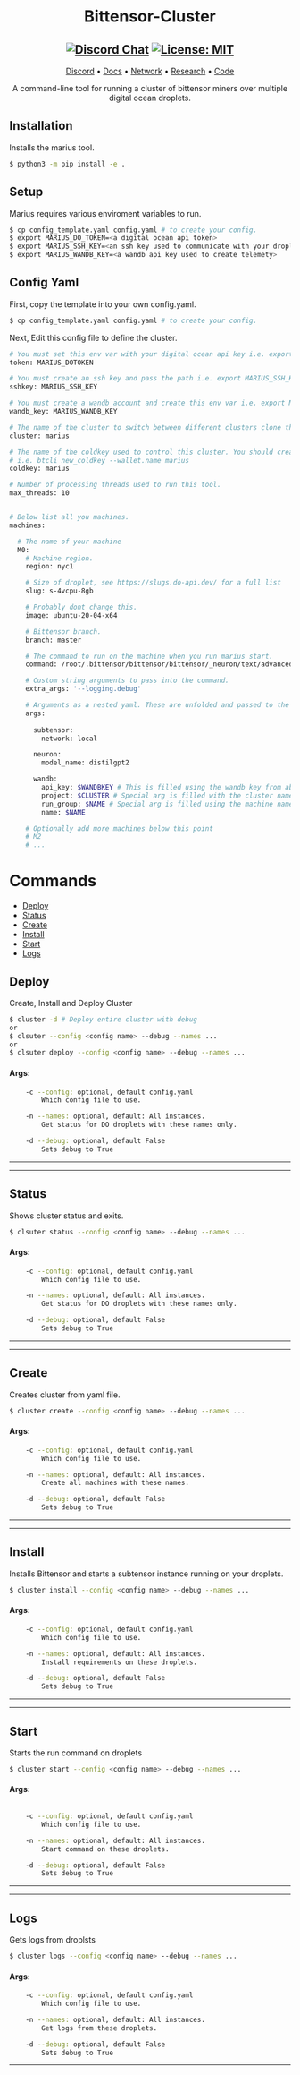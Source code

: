 <div align="center">

# **Bittensor-Cluster**
[![Discord Chat](https://img.shields.io/discord/308323056592486420.svg)](https://discord.gg/3rUr6EcvbB)
[![License: MIT](https://img.shields.io/badge/License-MIT-yellow.svg)](https://opensource.org/licenses/MIT)
---

[Discord](https://discord.gg/3rUr6EcvbB) • [Docs](https://app.gitbook.com/@opentensor/s/bittensor/) • [Network](https://www.bittensor.com/metagraph) • [Research](https://uploads-ssl.webflow.com/5cfe9427d35b15fd0afc4687/5fa940aea6a95b870067cf09_bittensor.pdf) • [Code](https://github.com/opentensor/BitTensor)

A command-line tool for running a cluster of bittensor miners over multiple digital ocean droplets.

</div>
 
## Installation
Installs the marius tool.
```bash
$ python3 -m pip install -e .
```

## Setup
Marius requires various enviroment variables to run.
```bash
$ cp config_template.yaml config.yaml # to create your config.
$ export MARIUS_DO_TOKEN=<a digital ocean api token>
$ export MARIUS_SSH_KEY=<an ssh key used to communicate with your droplets>
$ export MARIUS_WANDB_KEY=<a wandb api key used to create telemety>
```

## Config Yaml
First, copy the template into your own config.yaml.
```bash
$ cp config_template.yaml config.yaml # to create your config.
```

Next, Edit this config file to define the cluster.
```bash
# You must set this env var with your digital ocean api key i.e. export MARIUS_DOTOKEN=0830jj2190j290j138183j12j092e
token: MARIUS_DOTOKEN 

# You must create an ssh key and pass the path i.e. export MARIUS_SSH_KEY=~/.ssh/marius
sshkey: MARIUS_SSH_KEY 

# You must create a wandb account and create this env var i.e. export MARIUS_WANDB_KEY=2082308183802182302
wandb_key: MARIUS_WANDB_KEY

# The name of the cluster to switch between different clusters clone this config, change this file and use the -c command line arg
cluster: marius 

# The name of the coldkey used to control this cluster. You should create this key using btcli before running
# i.e. btcli new_coldkey --wallet.name marius
coldkey: marius

# Number of processing threads used to run this tool.
max_threads: 10


# Below list all you machines.
machines:

  # The name of your machine
  M0:
    # Machine region.
    region: nyc1

    # Size of droplet, see https://slugs.do-api.dev/ for a full list
    slug: s-4vcpu-8gb

    # Probably dont change this.
    image: ubuntu-20-04-x64

    # Bittensor branch.
    branch: master

    # The command to run on the machine when you run marius start.
    command: /root/.bittensor/bittensor/bittensor/_neuron/text/advanced_server/main.py

    # Custom string arguments to pass into the command.
    extra_args: '--logging.debug'

    # Arguments as a nested yaml. These are unfolded and passed to the command.
    args: 
    
      subtensor: 
        network: local

      neuron:
        model_name: distilgpt2

      wandb:
        api_key: $WANDBKEY # This is filled using the wandb key from above.
        project: $CLUSTER # Special arg is filled with the cluster name
        run_group: $NAME # Special arg is filled using the machine name.
        name: $NAME

    # Optionally add more machines below this point
    # M2
    # ...
```



# Commands
- [Deploy](#deploy)
- [Status](#status)
- [Create](#create)
- [Install](#install)
- [Start](#start)
- [Logs](#logs)

## Deploy
Create, Install and Deploy Cluster
```bash
$ cluster -d # Deploy entire cluster with debug 
or
$ clsuter --config <config name> --debug --names ...
or
$ clsuter deploy --config <config name> --debug --names ...
```

#### Args:
```bash
    -c --config: optional, default config.yaml
        Which config file to use.

    -n --names: optional, default: All instances.
        Get status for DO droplets with these names only.

    -d --debug: optional, default False
        Sets debug to True
```
---
---


## Status
Shows cluster status and exits.
```bash
$ clsuter status --config <config name> --debug --names ...
```

#### Args:
```bash
    -c --config: optional, default config.yaml
        Which config file to use.

    -n --names: optional, default: All instances.
        Get status for DO droplets with these names only.

    -d --debug: optional, default False
        Sets debug to True
```
---
---

## Create
Creates cluster from yaml file.
```bash
$ cluster create --config <config name> --debug --names ...
```
#### Args:
```bash
    -c --config: optional, default config.yaml
        Which config file to use.

    -n --names: optional, default: All instances.
        Create all machines with these names.

    -d --debug: optional, default False
        Sets debug to True
```
---
---

## Install
Installs Bittensor and starts a subtensor instance running on your droplets.
```bash
$ cluster install --config <config name> --debug --names ...
```
#### Args:
```bash
    -c --config: optional, default config.yaml
        Which config file to use.

    -n --names: optional, default: All instances.
        Install requirements on these droplets.

    -d --debug: optional, default False
        Sets debug to True
```
---
---

## Start
Starts the run command on droplets
```bash
$ cluster start --config <config name> --debug --names ...
```
#### Args:
```bash

    -c --config: optional, default config.yaml
        Which config file to use.

    -n --names: optional, default: All instances.
        Start command on these droplets.

    -d --debug: optional, default False
        Sets debug to True
```
---
---

## Logs
Gets logs from droplsts
```bash
$ cluster logs --config <config name> --debug --names ...
```
#### Args:
```bash
    -c --config: optional, default config.yaml
        Which config file to use.

    -n --names: optional, default: All instances.
        Get logs from these droplets.

    -d --debug: optional, default False
        Sets debug to True
```
---